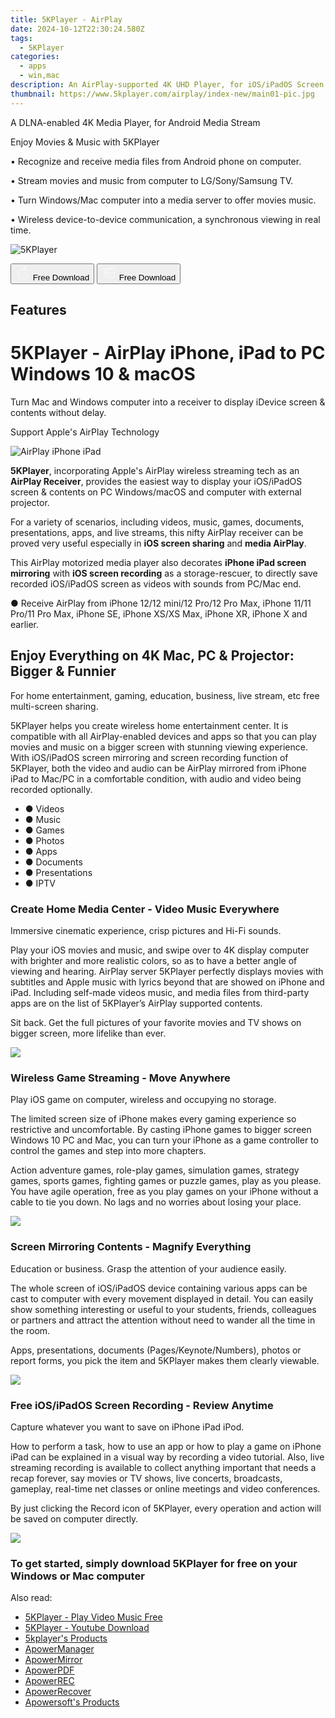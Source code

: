 ```yaml
---
title: 5KPlayer - AirPlay
date: 2024-10-12T22:30:24.580Z
tags: 
  - 5KPlayer
categories: 
  - apps
  - win,mac
description: An AirPlay-supported 4K UHD Player, for iOS/iPadOS Screen Mirroring & Recording
thumbnail: https://www.5kplayer.com/airplay/index-new/main01-pic.jpg
---
```


A DLNA-enabled 4K Media Player, for Android Media Stream

Enjoy Movies & Music with 5KPlayer

• Recognize and receive media files from Android phone on computer.

• Stream movies and music from computer to LG/Sony/Samsung TV.

• Turn Windows/Mac computer into a media server to offer movies music.

• Wireless device-to-device communication, a synchronous viewing in real time.

![5KPlayer](https://www.5kplayer.com/img/div03-logo-eighteen.png)

<div class="mx-auto flex items-center justify-center space-x-4">
  <button 
  onclick="javascript:window.open('https://www.5kplayer.com/download/5kplayer-setup.dmg', '_blank');void(0);"
  class="flex flex-row font-bold rounded-lg text-lg w-48 h-16 bg-[#FF8014] text-[#ffffff] items-center justify-center p-2">
    <svg width="24px" height="24px" viewBox="0 0 24 24" xmlns="http://www.w3.org/2000/svg" color="#ffffff" fill="none" stroke="currentColor" stroke-width="3" stroke-linecap="round" stroke-linejoin="round"><path d="M16 2C16.3632 4.17921 14.0879 5.83084 12.8158 6.57142C12.4406 6.78988 12.0172 6.5117 12.0819 6.08234C12.2993 4.63878 13.0941 2.00008 16 2Z" stroke="#f8f7f7" stroke-width="1.5"></path><path d="M9 6.5C9.89676 6.5 10.6905 6.69941 11.2945 6.92013C12.0563 7.19855 12.9437 7.19854 13.7055 6.92012C14.3094 6.6994 15.1032 6.5 15.9999 6.5C17.0852 6.5 18.4649 7.08889 19.4999 8.26666C16 11 17 15.5 20.269 16.6916C19.2253 19.5592 17.2413 21.5 15.4999 21.5C13.9999 21.5 14 20.8 12.5 20.8C11 20.8 11 21.5 9.5 21.5C7 21.5 4 17.5 4 12.5C4 8.5 7 6.5 9 6.5Z" stroke="#f8f7f7" stroke-width="1.5"></path></svg>    
    <span class="font-medium mx-auto">Free Download</span>  
  </button>
  <button 
  onclick="javascript:window.open('https://www.5kplayer.com/download/5kplayer-setup.exe', '_blank');void(0);"
  class="flex flex-row font-bold rounded-lg text-lg w-48 h-16 bg-[#FF8014] text-[#ffffff] items-center justify-center p-2">
    <svg width="24px" height="24px" viewBox="0 0 24 24" xmlns="http://www.w3.org/2000/svg" color="#ffffff" fill="none" stroke="currentColor" stroke-width="3" stroke-linecap="round" stroke-linejoin="round"><path d="M4 16.9865V7.01353C4 6.71792 4.21531 6.46636 4.50737 6.42072L19.3074 4.10822C19.6713 4.05137 20 4.33273 20 4.70103V19.299C20 19.6673 19.6713 19.9486 19.3074 19.8918L4.50737 17.5793C4.21531 17.5336 4 17.2821 4 16.9865Z" stroke="#f8f7f7" stroke-width="1.5"></path><path d="M4 12H20" stroke="#f8f7f7" stroke-width="1.5"></path><path d="M10.5 5.5V18.5" stroke="#f8f7f7" stroke-width="1.5"></path></svg>
    <span class="font-medium mx-auto">Free Download</span>  
  </button>
</div>

## Features

# 5KPlayer - AirPlay iPhone, iPad to PC Windows 10 & macOS

Turn Mac and Windows computer into a receiver to display iDevice screen & contents without delay.

Support Apple's AirPlay Technology

![AirPlay iPhone iPad](https://www.5kplayer.com/airplay//../airplay/index-new/main01-pic.jpg)

**5KPlayer**, incorporating Apple's AirPlay wireless streaming tech as an **AirPlay Receiver**, provides the easiest way to display your iOS/iPadOS screen & contents on PC Windows/macOS and computer with external projector.

For a variety of scenarios, including videos, music, games, documents, presentations, apps, and live streams, this nifty AirPlay receiver can be proved very useful especially in **iOS screen sharing** and **media AirPlay**.

This AirPlay motorized media player also decorates **iPhone iPad screen mirroring** with **iOS screen recording** as a storage-rescuer, to directly save recorded iOS/iPadOS screen as videos with sounds from PC/Mac end.

● Receive AirPlay from iPhone 12/12 mini/12 Pro/12 Pro Max, iPhone 11/11 Pro/11 Pro Max, iPhone SE, iPhone XS/XS Max, iPhone XR, iPhone X and earlier.

## Enjoy Everything on 4K Mac, PC & Projector: Bigger & Funnier

For home entertainment, gaming, education, business, live stream, etc free multi-screen sharing.

5KPlayer helps you create wireless home entertainment center. It is compatible with all AirPlay-enabled devices and apps so that you can play movies and music on a bigger screen with stunning viewing experience. With iOS/iPadOS screen mirroring and screen recording function of 5KPlayer, both the video and audio can be AirPlay mirrored from iPhone iPad to Mac/PC in a comfortable condition, with audio and video being recorded optionally.

-   ● Videos
-   ● Music
-   ● Games
-   ● Photos
-   ● Apps
-   ● Documents
-   ● Presentations
-   ● IPTV

### Create Home Media Center - Video Music Everywhere

Immersive cinematic experience, crisp pictures and Hi-Fi sounds.

Play your iOS movies and music, and swipe over to 4K display computer with brighter and more realistic colors, so as to have a better angle of viewing and hearing. AirPlay server 5KPlayer perfectly displays movies with subtitles and Apple music with lyrics beyond that are showed on iPhone and iPad. Including self-made videos music, and media files from third-party apps are on the list of 5KPlayer’s AirPlay supported contents.

Sit back. Get the full pictures of your favorite movies and TV shows on bigger screen, more lifelike than ever.

![](https://www.5kplayer.com/airplay//../airplay/index-new/main03-pic01.png)

### Wireless Game Streaming - Move Anywhere

Play iOS game on computer, wireless and occupying no storage.

The limited screen size of iPhone makes every gaming experience so restrictive and uncomfortable. By casting iPhone games to bigger screen Windows 10 PC and Mac, you can turn your iPhone as a game controller to control the games and step into more chapters.

Action adventure games, role-play games, simulation games, strategy games, sports games, fighting games or puzzle games, play as you please. You have agile operation, free as you play games on your iPhone without a cable to tie you down. No lags and no worries about losing your place.

![](https://www.5kplayer.com/airplay//../airplay/index-new/main03-pic02.png)

### Screen Mirroring Contents - Magnify Everything

Education or business. Grasp the attention of your audience easily.

The whole screen of iOS/iPadOS device containing various apps can be cast to computer with every movement displayed in detail. You can easily show something interesting or useful to your students, friends, colleagues or partners and attract the attention without need to wander all the time in the room.

Apps, presentations, documents (Pages/Keynote/Numbers), photos or report forms, you pick the item and 5KPlayer makes them clearly viewable.

![](https://www.5kplayer.com/airplay//../airplay/index-new/main03-pic03.png)

### Free iOS/iPadOS Screen Recording - Review Anytime

Capture whatever you want to save on iPhone iPad iPod.

How to perform a task, how to use an app or how to play a game on iPhone iPad can be explained in a visual way by recording a video tutorial. Also, live streaming recording is available to collect anything important that needs a recap forever, say movies or TV shows, live concerts, broadcasts, gameplay, real-time net classes or online meetings and video conferences.

By just clicking the Record icon of 5KPlayer, every operation and action will be saved on computer directly.

![](https://www.5kplayer.com/airplay//../airplay/index-new/main03-pic04.png)

### To get started, simply download 5KPlayer for free on your Windows or Mac computer

<ins class="adsbygoogle"
      style="display:block"
      data-ad-client="ca-pub-7571918770474297"
      data-ad-slot="8358498916"
      data-ad-format="auto"
      data-full-width-responsive="true"></ins>

<span class="atpl-alsoreadstyle">Also read:</span>
<div><ul>
<li><a href="https://tools.techidaily.com/5kplayer/video-music-player/"><u>5KPlayer - Play Video Music Free</u></a></li>
<li><a href="https://tools.techidaily.com/5kplayer/youtube-download/"><u>5KPlayer - Youtube Download</u></a></li>
<li><a href="https://tools.techidaily.com/5kplayer/products/"><u>5kplayer's Products</u></a></li>
<li><a href="https://tools.techidaily.com/apowersoft/phone-manager/"><u>ApowerManager</u></a></li>
<li><a href="https://tools.techidaily.com/apowersoft/phone-mirror/"><u>ApowerMirror</u></a></li>
<li><a href="https://tools.techidaily.com/apowersoft/apower-pdf/"><u>ApowerPDF</u></a></li>
<li><a href="https://tools.techidaily.com/apowersoft/record-all-screen/"><u>ApowerREC</u></a></li>
<li><a href="https://tools.techidaily.com/apowersoft/data-recovery/"><u>ApowerRecover</u></a></li>
<li><a href="https://tools.techidaily.com/apowersoft/products/"><u>Apowersoft's Products</u></a></li>
</ul></div>

